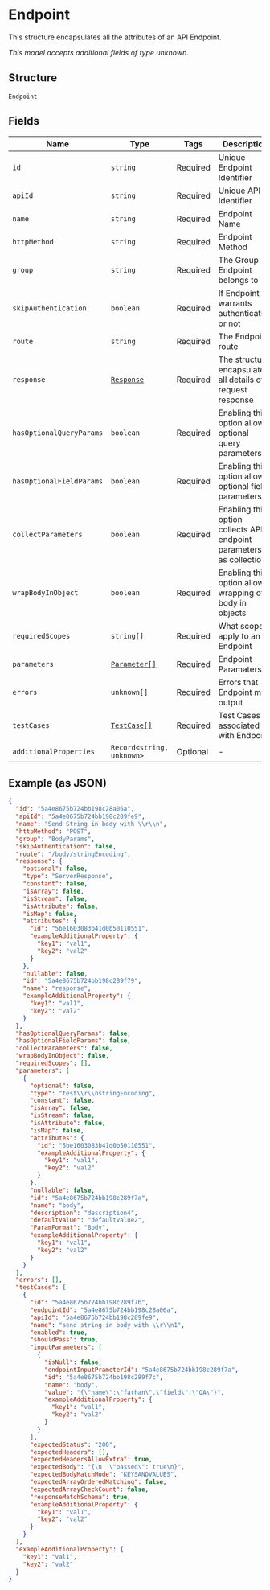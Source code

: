 
# Endpoint

This structure encapsulates all the attributes of an API Endpoint.

*This model accepts additional fields of type unknown.*

## Structure

`Endpoint`

## Fields

| Name | Type | Tags | Description |
|  --- | --- | --- | --- |
| `id` | `string` | Required | Unique Endpoint Identifier |
| `apiId` | `string` | Required | Unique API Identifier |
| `name` | `string` | Required | Endpoint Name |
| `httpMethod` | `string` | Required | Endpoint Method |
| `group` | `string` | Required | The Group Endpoint belongs to |
| `skipAuthentication` | `boolean` | Required | If Endpoint warrants authentication or not |
| `route` | `string` | Required | The Endpoint route |
| `response` | [`Response`](../../doc/models/response.md) | Required | The structure encapsulates all details of a request response |
| `hasOptionalQueryParams` | `boolean` | Required | Enabling this option allows optional query parameters |
| `hasOptionalFieldParams` | `boolean` | Required | Enabling this option allows optional field parameters |
| `collectParameters` | `boolean` | Required | Enabling this option collects API endpoint parameters as collections |
| `wrapBodyInObject` | `boolean` | Required | Enabling this option allows wrapping of body in objects |
| `requiredScopes` | `string[]` | Required | What scopes apply to an Endpoint |
| `parameters` | [`Parameter[]`](../../doc/models/parameter.md) | Required | Endpoint Paramaters |
| `errors` | `unknown[]` | Required | Errors that Endpoint may output |
| `testCases` | [`TestCase[]`](../../doc/models/test-case.md) | Required | Test Cases associated with Endpoint |
| `additionalProperties` | `Record<string, unknown>` | Optional | - |

## Example (as JSON)

```json
{
  "id": "5a4e8675b724bb198c28a06a",
  "apiId": "5a4e8675b724bb198c289fe9",
  "name": "Send String in body with \\r\\n",
  "httpMethod": "POST",
  "group": "BodyParams",
  "skipAuthentication": false,
  "route": "/body/stringEncoding",
  "response": {
    "optional": false,
    "type": "ServerResponse",
    "constant": false,
    "isArray": false,
    "isStream": false,
    "isAttribute": false,
    "isMap": false,
    "attributes": {
      "id": "5be1603083b41d0b50110551",
      "exampleAdditionalProperty": {
        "key1": "val1",
        "key2": "val2"
      }
    },
    "nullable": false,
    "id": "5a4e8675b724bb198c289f79",
    "name": "response",
    "exampleAdditionalProperty": {
      "key1": "val1",
      "key2": "val2"
    }
  },
  "hasOptionalQueryParams": false,
  "hasOptionalFieldParams": false,
  "collectParameters": false,
  "wrapBodyInObject": false,
  "requiredScopes": [],
  "parameters": [
    {
      "optional": false,
      "type": "test\\r\\nstringEncoding",
      "constant": false,
      "isArray": false,
      "isStream": false,
      "isAttribute": false,
      "isMap": false,
      "attributes": {
        "id": "5be1603083b41d0b50110551",
        "exampleAdditionalProperty": {
          "key1": "val1",
          "key2": "val2"
        }
      },
      "nullable": false,
      "id": "5a4e8675b724bb198c289f7a",
      "name": "body",
      "description": "description4",
      "defaultValue": "defaultValue2",
      "ParamFormat": "Body",
      "exampleAdditionalProperty": {
        "key1": "val1",
        "key2": "val2"
      }
    }
  ],
  "errors": [],
  "testCases": [
    {
      "id": "5a4e8675b724bb198c289f7b",
      "endpointId": "5a4e8675b724bb198c28a06a",
      "apiId": "5a4e8675b724bb198c289fe9",
      "name": "send string in body with \\r\\n1",
      "enabled": true,
      "shouldPass": true,
      "inputParameters": [
        {
          "isNull": false,
          "endpointInputPrameterId": "5a4e8675b724bb198c289f7a",
          "id": "5a4e8675b724bb198c289f7c",
          "name": "body",
          "value": "{\"name\":\"farhan\",\"field\":\"QA\"}",
          "exampleAdditionalProperty": {
            "key1": "val1",
            "key2": "val2"
          }
        }
      ],
      "expectedStatus": "200",
      "expectedHeaders": [],
      "expectedHeadersAllowExtra": true,
      "expectedBody": "{\n  \"passed\": true\n}",
      "expectedBodyMatchMode": "KEYSANDVALUES",
      "expectedArrayOrderedMatching": false,
      "expectedArrayCheckCount": false,
      "responseMatchSchema": true,
      "exampleAdditionalProperty": {
        "key1": "val1",
        "key2": "val2"
      }
    }
  ],
  "exampleAdditionalProperty": {
    "key1": "val1",
    "key2": "val2"
  }
}
```

